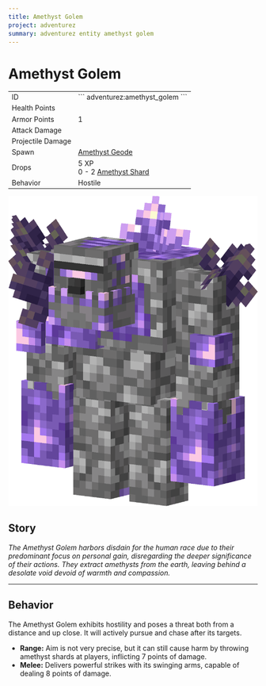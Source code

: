 ```yaml
---
title: Amethyst Golem
project: adventurez
summary: adventurez entity amethyst golem
---
```

# Amethyst Golem
<div class="combi">
<div class="divthing">
<table class="tablething">
    <tbody>
        <tr>
            <td class="first-column">ID</td>
            <td class="second-column">
            ```
            adventurez:amethyst_golem
            ```
            </td>
        </tr>
        <tr id="linear-top">
            <td class="first-column">Health Points</td>
            <td class="second-column icon-element" icon-count="40" icon-id="heart"></td>
        </tr>
        <tr id="linear-top">
            <td class="first-column">Armor Points</td>
            <td class="second-column">1</td>
        </tr>
        <tr id="linear-top">
            <td class="first-column">Attack Damage</td>
            <td class="second-column icon-element" icon-count="8" icon-id="experience" icon-exclusive></td>
        </tr>
        <tr id="linear-top">
            <td class="first-column">Projectile Damage</td>
            <td class="second-column icon-element" icon-count="7" icon-id="projectile" icon-exclusive></td>
        </tr>
        <tr id="linear-top">
            <td class="first-column">Spawn</td>
            <td class="second-column"><a href="https://minecraft.fandom.com/wiki/Amethyst_geode" target="_blank">Amethyst Geode</a></td>
        </tr>
        <tr id="linear-top">
            <td class="first-column">Drops</td>
            <td class="second-column">5 XP<br>0 - 2 <a href="https://minecraft.fandom.com/wiki/Amethyst_Shard" target="_blank">Amethyst Shard</a></td>
        </tr>
        <tr id="linear-top">
            <td class="first-column">Behavior</td>
            <td class="second-column">Hostile</td>
        </tr>
    </tbody>
</table>
</div>
<div class="div-img-center">
<img src="../../../../assets/adventurez/entities/amethyst_golem.png" loading="lazy" />
</div>
</div>

## Story

*The Amethyst Golem harbors disdain for the human race due to their predominant focus on personal gain, disregarding the deeper significance of their actions. They extract amethysts from the earth, leaving behind a desolate void devoid of warmth and compassion.*

---

## Behavior

The Amethyst Golem exhibits hostility and poses a threat both from a distance and up close. It will actively pursue and chase after its targets.

* **Range:** Aim is not very precise, but it can still cause harm by throwing amethyst shards at players, inflicting 7 points of damage.
* **Melee:** Delivers powerful strikes with its swinging arms, capable of dealing 8 points of damage.
